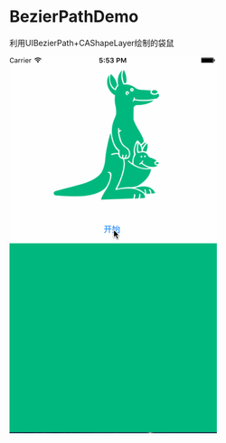 # BezierPathDemo


利用UIBezierPath+CAShapeLayer绘制的袋鼠

![image](https://github.com/REN-LEI/BezierPathDemo/blob/master/ds.gif)
